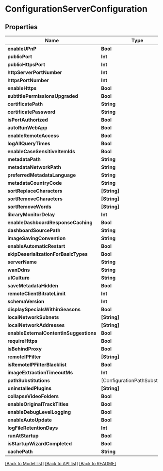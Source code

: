 # ConfigurationServerConfiguration

## Properties
Name | Type | Description | Notes
------------ | ------------- | ------------- | -------------
**enableUPnP** | **Bool** |  | [optional] 
**publicPort** | **Int** |  | [optional] 
**publicHttpsPort** | **Int** |  | [optional] 
**httpServerPortNumber** | **Int** |  | [optional] 
**httpsPortNumber** | **Int** |  | [optional] 
**enableHttps** | **Bool** |  | [optional] 
**subtitlePermissionsUpgraded** | **Bool** |  | [optional] 
**certificatePath** | **String** |  | [optional] 
**certificatePassword** | **String** |  | [optional] 
**isPortAuthorized** | **Bool** |  | [optional] 
**autoRunWebApp** | **Bool** |  | [optional] 
**enableRemoteAccess** | **Bool** |  | [optional] 
**logAllQueryTimes** | **Bool** |  | [optional] 
**enableCaseSensitiveItemIds** | **Bool** |  | [optional] 
**metadataPath** | **String** |  | [optional] 
**metadataNetworkPath** | **String** |  | [optional] 
**preferredMetadataLanguage** | **String** |  | [optional] 
**metadataCountryCode** | **String** |  | [optional] 
**sortReplaceCharacters** | **[String]** |  | [optional] 
**sortRemoveCharacters** | **[String]** |  | [optional] 
**sortRemoveWords** | **[String]** |  | [optional] 
**libraryMonitorDelay** | **Int** |  | [optional] 
**enableDashboardResponseCaching** | **Bool** |  | [optional] 
**dashboardSourcePath** | **String** |  | [optional] 
**imageSavingConvention** | **String** |  | [optional] 
**enableAutomaticRestart** | **Bool** |  | [optional] 
**skipDeserializationForBasicTypes** | **Bool** |  | [optional] 
**serverName** | **String** |  | [optional] 
**wanDdns** | **String** |  | [optional] 
**uICulture** | **String** |  | [optional] 
**saveMetadataHidden** | **Bool** |  | [optional] 
**remoteClientBitrateLimit** | **Int** |  | [optional] 
**schemaVersion** | **Int** |  | [optional] 
**displaySpecialsWithinSeasons** | **Bool** |  | [optional] 
**localNetworkSubnets** | **[String]** |  | [optional] 
**localNetworkAddresses** | **[String]** |  | [optional] 
**enableExternalContentInSuggestions** | **Bool** |  | [optional] 
**requireHttps** | **Bool** |  | [optional] 
**isBehindProxy** | **Bool** |  | [optional] 
**remoteIPFilter** | **[String]** |  | [optional] 
**isRemoteIPFilterBlacklist** | **Bool** |  | [optional] 
**imageExtractionTimeoutMs** | **Int** |  | [optional] 
**pathSubstitutions** | [ConfigurationPathSubstitution] |  | [optional] 
**uninstalledPlugins** | **[String]** |  | [optional] 
**collapseVideoFolders** | **Bool** |  | [optional] 
**enableOriginalTrackTitles** | **Bool** |  | [optional] 
**enableDebugLevelLogging** | **Bool** |  | [optional] 
**enableAutoUpdate** | **Bool** |  | [optional] 
**logFileRetentionDays** | **Int** |  | [optional] 
**runAtStartup** | **Bool** |  | [optional] 
**isStartupWizardCompleted** | **Bool** |  | [optional] 
**cachePath** | **String** |  | [optional] 

[[Back to Model list]](../README.md#documentation-for-models) [[Back to API list]](../README.md#documentation-for-api-endpoints) [[Back to README]](../README.md)


